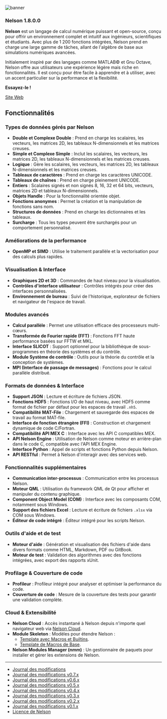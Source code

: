 ![banner](banner_homepage.png)

### Nelson 1.8.0.0

**Nelson** est un langage de calcul numérique puissant et open-source, conçu pour offrir un environnement complet et intuitif aux ingénieurs, scientifiques et étudiants. Avec plus de 1 200 fonctions intégrées, Nelson prend en charge une large gamme de tâches, allant de l'algèbre de base aux simulations numériques avancées.

Initialement inspiré par des langages comme MATLAB© et Gnu Octave, Nelson offre aux utilisateurs une expérience légère mais riche en fonctionnalités. Il est conçu pour être facile à apprendre et à utiliser, avec un accent particulier sur la performance et la flexibilité.

**Essayez-le !**

[Site Web](https://nelson-lang.github.io/nelson-website/)

## Fonctionnalités

### Types de données gérés par Nelson

- **Double et Complexe Double** : Prend en charge les scalaires, les vecteurs, les matrices 2D, les tableaux N-dimensionnels et les matrices creuses.
- **Simple et Complexe Simple** : Inclut les scalaires, les vecteurs, les matrices 2D, les tableaux N-dimensionnels et les matrices creuses.
- **Logique** : Gère les scalaires, les vecteurs, les matrices 2D, les tableaux N-dimensionnels et les matrices creuses.
- **Tableaux de caractères** : Prend en charge les caractères UNICODE.
- **Tableaux de chaînes** : Prend en charge pleinement UNICODE.
- **Entiers** : Scalaires signés et non signés 8, 16, 32 et 64 bits, vecteurs, matrices 2D et tableaux N-dimensionnels.
- **Objets Handle** : Pour la fonctionnalité orientée objet.
- **Fonctions anonymes** : Permet la création et la manipulation de fonctions sans nom.
- **Structures de données** : Prend en charge les dictionnaires et les tableaux.
- **Surcharge** : Tous les types peuvent être surchargés pour un comportement personnalisé.

### Améliorations de la performance

- **OpenMP et SIMD** : Utilise le traitement parallèle et la vectorisation pour des calculs plus rapides.

### Visualisation & Interface

- **Graphiques 2D et 3D** : Commandes de haut niveau pour la visualisation.
- **Contrôles d'interface utilisateur** : Contrôles intégrés pour créer des interfaces personnalisées.
- **Environnement de bureau** : Suivi de l'historique, explorateur de fichiers et navigateur de l'espace de travail.

### Modules avancés

- **Calcul parallèle** : Permet une utilisation efficace des processeurs multi-cœurs.
- **Transformée de Fourier rapide (FFT)** : Fonctions FFT haute performance basées sur FFTW et MKL.
- **Interface SLICOT** : Support optionnel pour la bibliothèque de sous-programmes en théorie des systèmes et du contrôle.
- **Module Système de contrôle** : Outils pour la théorie du contrôle et la conception de systèmes.
- **MPI (Interface de passage de messages)** : Fonctions pour le calcul parallèle distribué.

### Formats de données & Interface

- **Support JSON** : Lecture et écriture de fichiers JSON.
- **Fonctions HDF5** : Fonctions I/O de haut niveau, avec HDF5 comme format de fichier par défaut pour les espaces de travail `.nh5`.
- **Compatibilité MAT-File** : Chargement et sauvegarde des espaces de travail au format MAT-file.
- **Interface de fonction étrangère (FFI)** : Construction et chargement dynamique de code C/Fortran.
- **Compatibilité API MEX C** : Interface avec les API C compatibles MEX.
- **API Nelson Engine** : Utilisation de Nelson comme moteur en arrière-plan dans le code C, compatible avec l'API MEX Engine.
- **Interface Python** : Appel de scripts et fonctions Python depuis Nelson.
- **API RESTful** : Permet à Nelson d'interagir avec des services web.

### Fonctionnalités supplémentaires

- **Communication inter-processus** : Communication entre les processus Nelson.
- **Moteur QML** : Utilisation du framework QML de Qt pour afficher et manipuler du contenu graphique.
- **Component Object Model (COM)** : Interface avec les composants COM, notamment sous Windows.
- **Support des fichiers Excel** : Lecture et écriture de fichiers `.xlsx` via COM sous Windows.
- **Éditeur de code intégré** : Éditeur intégré pour les scripts Nelson.

### Outils d'aide et de test

- **Moteur d'aide** : Génération et visualisation des fichiers d'aide dans divers formats comme HTML, Markdown, PDF ou GitBook.
- **Moteur de test** : Validation des algorithmes avec des fonctions intégrées, avec export des rapports xUnit.

### Profilage & Couverture de code

- **Profileur** : Profileur intégré pour analyser et optimiser la performance du code.
- **Couverture de code** : Mesure de la couverture des tests pour garantir une validation complète.

### Cloud & Extensibilité

- **Nelson Cloud** : Accès instantané à Nelson depuis n'importe quel navigateur web via [Nelson Cloud](https://www.npmjs.com/package/nelson-cloud).
- **Module Skeleton** : Modèles pour étendre Nelson :
  - [Template avec Macros et Builtins](https://github.com/nelson-lang/module_skeleton).
  - [Template de Macros de Base](https://github.com/nelson-lang/module_skeleton_basic).
- **Nelson Modules Manager (nmm)** : Un gestionnaire de paquets pour installer et gérer les extensions de Nelson.

---

- [Journal des modifications](./changelogs/CHANGELOG.md)
- [Journal des modifications v0.7.x](./changelogs/CHANGELOG-0.7.x.md)
- [Journal des modifications v0.6.x](./changelogs/CHANGELOG-0.6.x.md)
- [Journal des modifications v0.5.x](./changelogs/CHANGELOG-0.5.x.md)
- [Journal des modifications v0.4.x](./changelogs/CHANGELOG-0.4.x.md)
- [Journal des modifications v0.3.x](./changelogs/CHANGELOG-0.3.x.md)
- [Journal des modifications v0.2.x](./changelogs/CHANGELOG-0.2.x.md)
- [Journal des modifications v0.1.x](./changelogs/CHANGELOG-0.1.x.md)
- [Licence de Nelson](./license/license.md)
